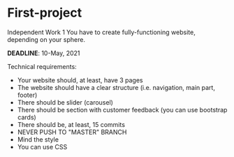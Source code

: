 # First-project
Independent Work 1
You have to create fully-functioning website, depending on your sphere.

**DEADLINE**: 10-May, 2021

Technical requirements:

* Your website should, at least, have 3 pages
* The website should have a clear structure
(i.e. navigation, main part, footer)
* There should be slider (carousel)
* There should be section with customer feedback (you can use bootstrap cards)
* There should be, at least, 15 commits
* NEVER PUSH TO &quot;MASTER&quot; BRANCH
* Mind the style
* You can use CSS
